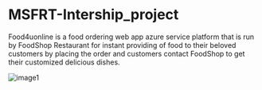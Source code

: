 # MSFRT-Intership_project
Food4uonline is a food ordering web app azure service platform that is run by FoodShop Restaurant for instant providing of food to their beloved customers by placing the order
and customers contact FoodShop to get their customized delicious dishes.

![image1](https://user-images.githubusercontent.com/91534152/146600896-fbdf8141-0c3b-4fb8-9a5d-f3040586d937.png)


